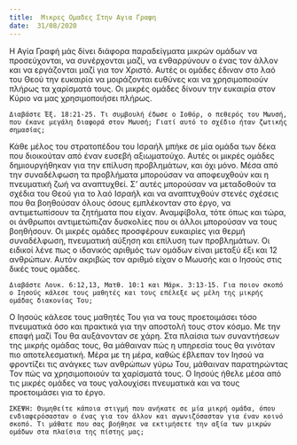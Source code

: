```yaml
---
title:  Μικρες Ομαδες Στην Αγια Γραφη
date:  31/08/2020
---
```


Η Αγία Γραφή μάς δίνει διάφορα παραδείγματα μικρών ομάδων να προσεύχονται, να συνέρχονται μαζί, να ενθαρρύνουν ο ένας τον άλλον και να εργάζονται μαζί για τον Χριστό. Αυτές οι ομάδες έδιναν στο λαό του Θεού την ευκαιρία να μοιράζονται ευθύνες και να χρησιμοποιούν πλήρως τα χαρίσματά τους. Οι μικρές ομάδες δίνουν την ευκαιρία στον Κύριο να μας χρησιμοποιήσει πλήρως.

`Διαβάστε Έξ. 18:21-25. Τι συμβουλή έδωσε ο Ιοθόρ, ο πεθερός του Μωυσή, που έκανε μεγάλη διαφορά στον Μωυσή; Γιατί αυτό το σχέδιο ήταν ζωτικής σημασίας;`

Κάθε μέλος του στρατοπέδου του Ισραήλ μπήκε σε μία ομάδα των δέκα που διοικούταν από έναν ευσεβή αξιωματούχο. Αυτές οι μικρές ομάδες δημιουργήθηκαν για την επίλυση προβλημάτων, και όχι μόνο. Μέσα από την συναδέλφωση τα προβλήματα μπορούσαν να αποφευχθούν και η πνευματική ζωή να αναπτυχθεί. Σ’ αυτές μπορούσαν να μεταδοθούν τα σχέδια του Θεού για το λαό Ισραήλ και να αναπτυχθούν στενές σχέσεις που θα βοηθούσαν όλους όσους εμπλέκονταν στο έργο, να αντιμετωπίσουν τα ζητήματα που είχαν. Αναμφίβολα, τότε όπως και τώρα, οι άνθρωποι αντιμετώπιζαν δυσκολίες που οι άλλοι μπορούσαν να τους βοηθήσουν. Οι μικρές ομάδες προσφέρουν ευκαιρίες για θερμή συναδέλφωση, πνευματική αύξηση και επίλυση των προβλημάτων. Οι ειδικοί λένε πως ο ιδανικός αριθμός των ομάδων είναι μεταξύ έξι και 12 ανθρώπων. Αυτόν ακριβώς τον αριθμό είχαν ο Μωυσής και ο Ιησούς στις δικές τους ομάδες.

`Διαβάστε Λουκ. 6:12,13, Ματθ. 10:1 και Μάρκ. 3:13-15. Για ποιον σκοπό ο Ιησούς κάλεσε τους μαθητές και τους επέλεξε ως μέλη της μικρής ομάδας διακονίας Του;`

Ο Ιησούς κάλεσε τους μαθητές Του για να τους προετοιμάσει τόσο πνευματικά όσο και πρακτικά για την αποστολή τους στον κόσμο. Με την επαφή μαζί Του θα αυξάνονταν σε χάρη. Στα πλαίσια των συναντήσεων της μικρής ομάδας τους, θα μάθαιναν πώς η υπηρεσία τους θα γινόταν πιο αποτελεσματική. Μέρα με τη μέρα, καθώς έβλεπαν τον Ιησού να φροντίζει τις ανάγκες των ανθρώπων γύρω Του, μάθαιναν παρατηρώντας Τον πώς να χρησιμοποιούν τα χαρίσματά τους. Ο Ιησούς ήθελε μέσα από τις μικρές ομάδες να τους γαλουχίσει πνευματικά και να τους προετοιμάσει για το έργο.

`ΣΚΕΨΗ: Θυμηθείτε κάποια στιγμή που ανήκατε σε μία μικρή ομάδα, όπου ενδιαφερόσασταν ο ένας για τον άλλον και αγωνιζόσασταν για έναν κοινό σκοπό. Τι μάθατε που σας βοήθησε να εκτιμήσετε την αξία των μικρών ομάδων στα πλαίσια της πίστης μας;`
